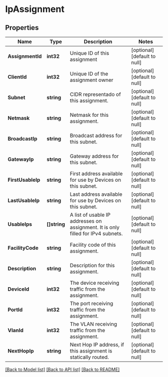 # IpAssignment

## Properties
Name | Type | Description | Notes
------------ | ------------- | ------------- | -------------
**AssignmentId** | **int32** | Unique ID of this assignment | [optional] [default to null]
**ClientId** | **int32** | Unique ID of the assignment owner | [optional] [default to null]
**Subnet** | **string** | CIDR representado of this assignment. | [optional] [default to null]
**Netmask** | **string** | Netmask for this assignment. | [optional] [default to null]
**BroadcastIp** | **string** | Broadcast address for this subnet. | [optional] [default to null]
**GatewayIp** | **string** | Gateway address for this subnet. | [optional] [default to null]
**FirstUsableIp** | **string** | First address available for use by Devices on this subnet. | [optional] [default to null]
**LastUsableIp** | **string** | Last address available for use by Devices on this subnet. | [optional] [default to null]
**UsableIps** | **[]string** | A list of usable IP addresses on assignment. It is only filled for IPv4 subnets. | [optional] [default to null]
**FacilityCode** | **string** | Facility code of this assignment. | [optional] [default to null]
**Description** | **string** | Description for this assignment. | [optional] [default to null]
**DeviceId** | **int32** | The device receiving traffic from the assignment. | [optional] [default to null]
**PortId** | **int32** | The port receiving traffic from the assignment. | [optional] [default to null]
**VlanId** | **int32** | The VLAN receiving traffic from the assignment. | [optional] [default to null]
**NextHopIp** | **string** | Next Hop IP address, if this assignment is statically routed. | [optional] [default to null]

[[Back to Model list]](../README.md#documentation-for-models) [[Back to API list]](../README.md#documentation-for-api-endpoints) [[Back to README]](../README.md)


